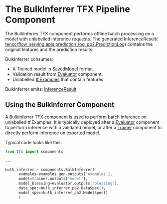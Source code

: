 # The BulkInferrer TFX Pipeline Component

The BulkInferrer TFX component performs offline batch processing
on a model with unlabelled inference requests.
The generated InferenceResult(
[tensorflow_serving.apis.prediction_log_pb2.PredictionLog](https://github.com/tensorflow/serving/blob/master/tensorflow_serving/apis/prediction_log.proto))
contains the original features and the prediction results.

BulkInferrer consumes:

*   A Trained model in
    [SavedModel](https://www.tensorflow.org/versions/r1.15/api_docs/python/tf/saved_model.md)
    format.
*   Validation result from
    [Evaluator](https://www.tensorflow.org/tfx/guide/evaluator.md) component.
*   Unlabelled [tf.Examples](https://www.tensorflow.org/tutorials/load_data/tfrecord.md) that contain features.

BulkInferrer emits:
[InferenceResult](https://github.com/tensorflow/serving/blob/master/tensorflow_serving/apis/inference.proto)

## Using the BulkInferrer Component

A BulkInferrer TFX component is used to perform batch inference on unlabelled
tf.Examples. It is typically deployed after a
[Evaluator](https://www.tensorflow.org/tfx/guide/evaluator.md) component to perform
inference with a validated model, or after a
[Trainer](https://www.tensorflow.org/tfx/guide/trainer.md) component to directly
perform inference on exported model.

Typical code looks like this:

```python
from tfx import components

...

bulk_inferrer = components.BulkInferrer(
      examples=examples_gen.outputs['examples'],
      model=trainer.outputs['model'],
      model_blessing=evaluator.outputs['blessing'],
      data_spec=bulk_inferrer_pb2.DataSpec(),
      model_spec=bulk_inferrer_pb2.ModelSpec()
      )
```
